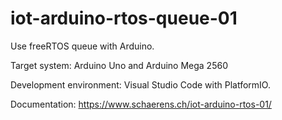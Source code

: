 # iot-arduino-rtos-queue-01

Use freeRTOS queue with Arduino.

Target system: Arduino Uno and Arduino Mega 2560

Development environment: Visual Studio Code with PlatformIO.

Documentation: https://www.schaerens.ch/iot-arduino-rtos-01/

